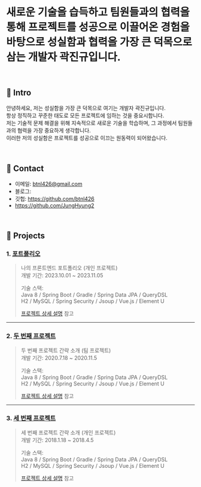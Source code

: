 # 새로운 기술을 습득하고 팀원들과의 협력을 통해 프로젝트를 성공으로 이끌어온 경험을 바탕으로 성실함과 협력을 가장 큰 덕목으로 삼는 개발자 곽진규입니다.
</br>

## :pushpin: Intro 

안녕하세요, 저는 성실함을 가장 큰 덕목으로 여기는 개발자 곽진규입니다.</br> 항상 정직하고 꾸준한 태도로 모든 프로젝트에 임하는 것을 중요시합니다.</br> 저는 기술적 문제 해결을 위해 지속적으로 새로운 기술을 학습하며, 그 과정에서 팀원들과의 협력을 가장 중요하게 생각합니다.</br> 이러한 저의 성실함은 프로젝트를 성공으로 이끄는 원동력이 되어왔습니다.

</br>

## :pushpin: Contact
- 이메일: btnl426@gmail.com
- 블로그: 
- 깃헙: https://github.com/btnl426
- https://github.com/JungHyung2

</br>

## :pushpin: Projects
### 1. [포트폴리오](https://github.com/2023-SMHRD-KDT-IOT-4/Repo)
>나의 프론트엔드 포트폴리오 (개인 프로젝트)  
>개발 기간: 2023.10.01 ~ 2023.11.05  
>  
>기술 스택:  
>Java 8 / Spring Boot / Gradle / Spring Data JPA / QueryDSL  
>H2 / MySQL / Spring Security / Jsoup / Vue.js / Element U  
>  
>[프로젝트 상세 설명](https://github.com/2021-SMHRD-KDT-AI-15/SNSRepo) 참고

---

### 2. [두 번째 프로젝트](https://github.com/JungHyung2/gitio.io)
>두 번째 프로젝트 간략 소개  (팀 프로젝트)  
>개발 기간: 2020.7.18 ~ 2020.11.5  
>  
>기술 스택:  
>Java 8 / Spring Boot / Gradle / Spring Data JPA / QueryDSL  
>H2 / MySQL / Spring Security / Jsoup / Vue.js / Element U  
>  
>[프로젝트 상세 설명](https://github.com/JungHyung2/gitio.io) 참고

---

### 3. [세 번째 프로젝트](https://github.com/JungHyung2/gitio.io)
>세 번째 프로젝트 간략 소개  (개인 프로젝트)  
>개발 기간: 2018.1.18 ~ 2018.4.5  
>  
>기술 스택:  
>Java 8 / Spring Boot / Gradle / Spring Data JPA / QueryDSL  
>H2 / MySQL / Spring Security / Jsoup / Vue.js / Element U  
>  
>[프로젝트 상세 설명](https://github.com/JungHyung2/gitio.io) 참고
